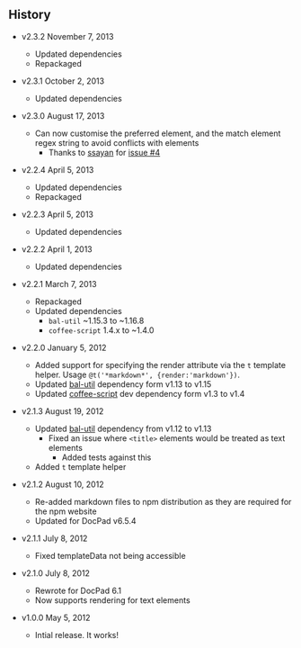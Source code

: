 ## History

- v2.3.2 November 7, 2013
	- Updated dependencies
	- Repackaged

- v2.3.1 October 2, 2013
	- Updated dependencies

- v2.3.0 August 17, 2013
	- Can now customise the preferred element, and the match element regex string to avoid conflicts with elements
		- Thanks to [ssayan](https://github.com/ssayan) for [issue #4](https://github.com/docpad/docpad-plugin-text/issues/4)

- v2.2.4 April 5, 2013
	- Updated dependencies
	- Repackaged

- v2.2.3 April 5, 2013
	- Updated dependencies

- v2.2.2 April 1, 2013
	- Updated dependencies

- v2.2.1 March 7, 2013
	- Repackaged
	- Updated dependencies
		-  `bal-util` ~1.15.3 to ~1.16.8
		-  `coffee-script` 1.4.x to ~1.4.0

- v2.2.0 January 5, 2012
	- Added support for specifying the render attribute via the `t` template helper. Usage `@t('*markdown*', {render:'markdown'})`.
	- Updated [bal-util](https://github.com/bevry/) dependency form v1.13 to v1.15
	- Updated [coffee-script](http://coffeescript.org/) dev dependency form v1.3 to v1.4

- v2.1.3 August 19, 2012
	- Updated [bal-util](https://github.com/balupton/bal-util) dependency from v1.12 to v1.13
		- Fixed an issue where `<title>` elements would be treated as text elements
			- Added tests against this
	- Added `t` template helper

- v2.1.2 August 10, 2012
	- Re-added markdown files to npm distribution as they are required for the npm website
	- Updated for DocPad v6.5.4

- v2.1.1 July 8, 2012
	- Fixed templateData not being accessible

- v2.1.0 July 8, 2012
	- Rewrote for DocPad 6.1
	- Now supports rendering for text elements

- v1.0.0 May 5, 2012
	- Intial release. It works!